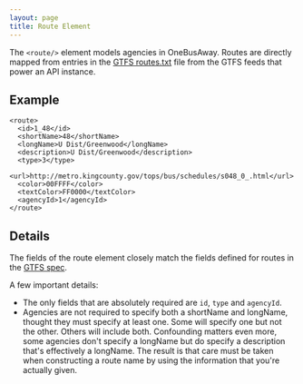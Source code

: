 ```yaml
---
layout: page
title: Route Element
---
```


The `<route/>` element models agencies in OneBusAway.  Routes are directly mapped from entries in the [GTFS routes.txt](http://code.google.com/transit/spec/transit_feed_specification.html#routes_txt___Field_Definitions) file from the GTFS feeds that power an API instance.

## Example

    <route>
      <id>1_48</id>
      <shortName>48</shortName>
      <longName>U Dist/Greenwood</longName>
      <description>U Dist/Greenwood</description>
      <type>3</type>
      <url>http://metro.kingcounty.gov/tops/bus/schedules/s048_0_.html</url>
      <color>00FFFF</color>
      <textColor>FF0000</textColor>
      <agencyId>1</agencyId>
    </route>

## Details

The fields of the route element closely match the fields defined for routes in the [GTFS spec](http://code.google.com/transit/spec/transit_feed_specification.html#routes_txt___Field_Definitions).

A few important details:

* The only fields that are absolutely required are `id`, `type` and `agencyId`.
* Agencies are not required to specify both a shortName and longName, thought they must specify at least one.  Some will specify one but not the other.  Others will include both.  Confounding matters even more, some agencies don't specify a longName but do specify a description that's effectively a longName.  The result is that care must be taken when constructing a route name by using the information that you're actually given.